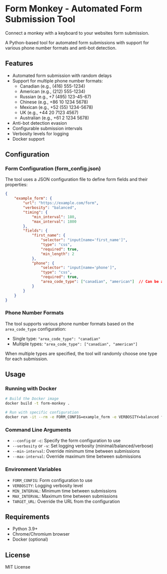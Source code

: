 # Form Monkey - Automated Form Submission Tool

Connect a monkey with a keyboard to your websites form submission.

A Python-based tool for automated form submissions with support for various phone number formats and anti-bot detection.

## Features

- Automated form submission with random delays
- Support for multiple phone number formats:
  - Canadian (e.g., (416) 555-1234)
  - American (e.g., (212) 555-1234)
  - Russian (e.g., +7 (495) 123-45-67)
  - Chinese (e.g., +86 10 1234 5678)
  - Mexican (e.g., +52 (55) 1234-5678)
  - UK (e.g., +44 20 7123 4567)
  - Australian (e.g., +61 2 1234 5678)
- Anti-bot detection evasion
- Configurable submission intervals
- Verbosity levels for logging
- Docker support

## Configuration

### Form Configuration (form_config.json)

The tool uses a JSON configuration file to define form fields and their properties:

```json
{
    "example_form": {
        "url": "https://example.com/form",
        "verbosity": "balanced",
        "timing": {
            "min_interval": 180,
            "max_interval": 1800
        },
        "fields": {
            "first_name": {
                "selector": "input[name='first_name']",
                "type": "css",
                "required": true,
                "min_length": 2
            },
            "phone": {
                "selector": "input[name='phone']",
                "type": "css",
                "required": true,
                "area_code_type": ["canadian", "american"]  // Can be a single string or array of types
            }
        }
    }
}
```

### Phone Number Formats

The tool supports various phone number formats based on the `area_code_type` configuration:

- Single type: `"area_code_type": "canadian"`
- Multiple types: `"area_code_type": ["canadian", "american"]`

When multiple types are specified, the tool will randomly choose one type for each submission.

## Usage

### Running with Docker

```bash
# Build the Docker image
docker build -t form-monkey .

# Run with specific configuration
docker run -it --rm -e FORM_CONFIG=example_form -e VERBOSITY=balanced form-monkey
```

### Command Line Arguments

- `--config` or `-c`: Specify the form configuration to use
- `--verbosity` or `-v`: Set logging verbosity (minimal/balanced/verbose)
- `--min-interval`: Override minimum time between submissions
- `--max-interval`: Override maximum time between submissions

### Environment Variables

- `FORM_CONFIG`: Form configuration to use
- `VERBOSITY`: Logging verbosity level
- `MIN_INTERVAL`: Minimum time between submissions
- `MAX_INTERVAL`: Maximum time between submissions
- `TARGET_URL`: Override the URL from the configuration

## Requirements

- Python 3.9+
- Chrome/Chromium browser
- Docker (optional)

## License

MIT License

